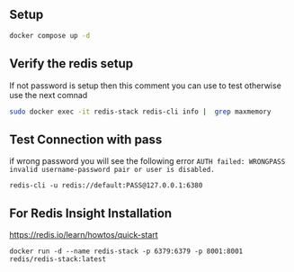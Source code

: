 
## Setup
```sh
docker compose up -d
```

## Verify the redis setup
If not password is setup then this comment you can use to test otherwise use the next comnad
```sh
sudo docker exec -it redis-stack redis-cli info |  grep maxmemory
```


## Test Connection with pass
if wrong password you will see the following error `AUTH failed: WRONGPASS invalid username-password pair or user is disabled.`
```
redis-cli -u redis://default:PASS@127.0.0.1:6380
```


## For Redis Insight Installation
https://redis.io/learn/howtos/quick-start
```
docker run -d --name redis-stack -p 6379:6379 -p 8001:8001 redis/redis-stack:latest
```
